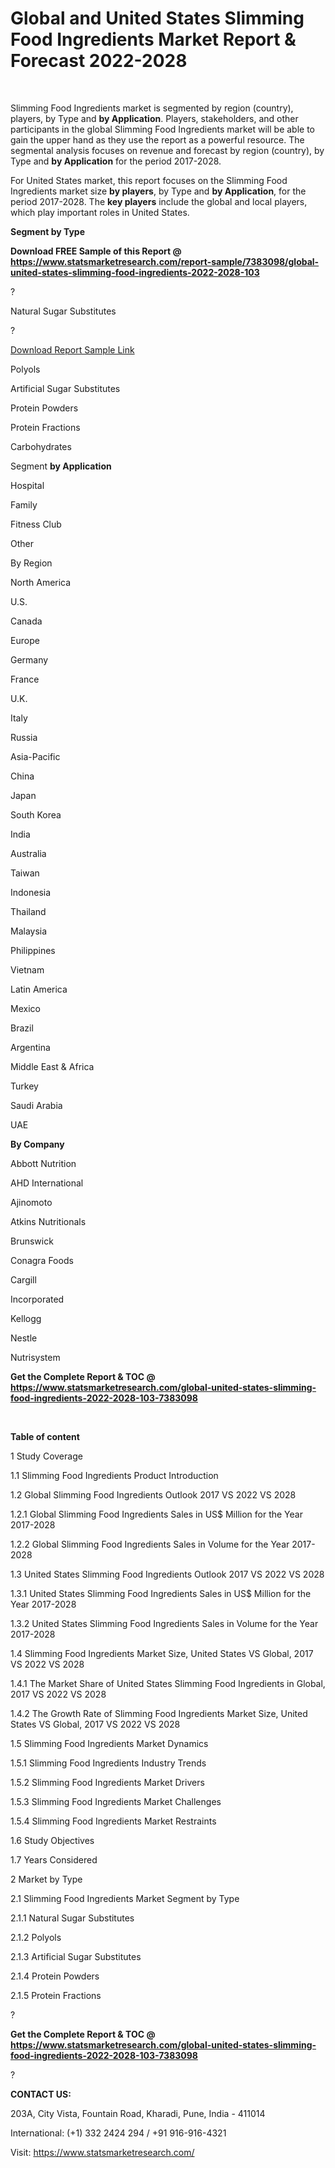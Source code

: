 <h1>Global and United States Slimming Food Ingredients Market Report & Forecast 2022-2028</h1><br/><p>Slimming Food Ingredients market is segmented by region (country), players, by Type and <strong>by Application</strong>. Players, stakeholders, and other participants in the global Slimming Food Ingredients market will be able to gain the upper hand as they use the report as a powerful resource. The segmental analysis focuses on revenue and forecast by region (country), by Type and <strong>by Application</strong> for the period 2017-2028.</p>
 
 
 
 <p>For United States market, this report focuses on the Slimming Food Ingredients market size <strong>by players</strong>, by Type and <strong>by Application</strong>, for the period 2017-2028. The <strong>key players</strong> include the global and local players, which play important roles in United States.</p>
 
 
 
 <p><strong>Segment by Type</strong></p>
 
 
 
 <div><b>Download FREE Sample of this Report @ <a href="https://www.statsmarketresearch.com/download-free-sample/7383098/global-united-states-slimming-food-ingredients-2022-2028-103">https://www.statsmarketresearch.com/report-sample/7383098/global-united-states-slimming-food-ingredients-2022-2028-103</a></b></div>
 
 
 
 <p>? </p>
 
 
 
 <p>Natural Sugar Substitutes</p>
 
 
 
 <p>? </p>
 
 
 
 <p><a href="https://www.statsmarketresearch.com/download-free-sample/7383098/global-united-states-slimming-food-ingredients-2022-2028-103">Download Report Sample Link</a></p>
 
 
 
 <p>Polyols</p>
 
 
 
 <p>Artificial Sugar Substitutes</p>
 
 
 
 <p>Protein Powders</p>
 
 
 
 <p>Protein Fractions</p>
 
 
 
 <p>Carbohydrates</p>
 
 
 
 <p>Segment <strong>by Application</strong></p>
 
 
 
 <p>Hospital</p>
 
 
 
 <p>Family</p>
 
 
 
 <p>Fitness Club</p>
 
 
 
 <p>Other</p>
 
 
 
 <p>By Region</p>
 
 
 
 <p>North America</p>
 
 
 
 <p>U.S.</p>
 
 
 
 <p>Canada</p>
 
 
 
 <p>Europe</p>
 
 
 
 <p>Germany</p>
 
 
 
 <p>France</p>
 
 
 
 <p>U.K.</p>
 
 
 
 <p>Italy</p>
 
 
 
 <p>Russia</p>
 
 
 
 <p>Asia-Pacific</p>
 
 
 
 <p>China</p>
 
 
 
 <p>Japan</p>
 
 
 
 <p>South Korea</p>
 
 
 
 <p>India</p>
 
 
 
 <p>Australia</p>
 
 
 
 <p>Taiwan</p>
 
 
 
 <p>Indonesia</p>
 
 
 
 <p>Thailand</p>
 
 
 
 <p>Malaysia</p>
 
 
 
 <p>Philippines</p>
 
 
 
 <p>Vietnam</p>
 
 
 
 <p>Latin America</p>
 
 
 
 <p>Mexico</p>
 
 
 
 <p>Brazil</p>
 
 
 
 <p>Argentina</p>
 
 
 
 <p>Middle East & Africa</p>
 
 
 
 <p>Turkey</p>
 
 
 
 <p>Saudi Arabia</p>
 
 
 
 <p>UAE</p>
 
 
 
 <p><strong>By Company</strong></p>
 
 
 
 <p>Abbott Nutrition</p>
 
 
 
 <p>AHD International</p>
 
 
 
 <p>Ajinomoto</p>
 
 
 
 <p>Atkins Nutritionals</p>
 
 
 
 <p>Brunswick</p>
 
 
 
 <p>Conagra Foods</p>
 
 
 
 <p>Cargill</p>
 
 
 
 <p>Incorporated</p>
 
 
 
 <p>Kellogg</p>
 
 
 
 <p>Nestle</p>
 
 
 
 <p>Nutrisystem</p>
 
 
 
 <div><b>Get the Complete Report & TOC @ <a href="https://www.statsmarketresearch.com/global-united-states-slimming-food-ingredients-2022-2028-103-7383098">https://www.statsmarketresearch.com/global-united-states-slimming-food-ingredients-2022-2028-103-7383098</a></b></div>
 
 
 
 <p><br />
 
 <b>Table of content</b></p>
 
 
 
 <p>1 Study Coverage<br />
 
 1.1 Slimming Food Ingredients Product Introduction<br />
 
 1.2 Global Slimming Food Ingredients Outlook 2017 VS 2022 VS 2028<br />
 
 1.2.1 Global Slimming Food Ingredients Sales in US$ Million for the Year 2017-2028<br />
 
 1.2.2 Global Slimming Food Ingredients Sales in Volume for the Year 2017-2028<br />
 
 1.3 United States Slimming Food Ingredients Outlook 2017 VS 2022 VS 2028<br />
 
 1.3.1 United States Slimming Food Ingredients Sales in US$ Million for the Year 2017-2028<br />
 
 1.3.2 United States Slimming Food Ingredients Sales in Volume for the Year 2017-2028<br />
 
 1.4 Slimming Food Ingredients Market Size, United States VS Global, 2017 VS 2022 VS 2028<br />
 
 1.4.1 The Market Share of United States Slimming Food Ingredients in Global, 2017 VS 2022 VS 2028<br />
 
 1.4.2 The Growth Rate of Slimming Food Ingredients Market Size, United States VS Global, 2017 VS 2022 VS 2028<br />
 
 1.5 Slimming Food Ingredients Market Dynamics<br />
 
 1.5.1 Slimming Food Ingredients Industry Trends<br />
 
 1.5.2 Slimming Food Ingredients Market Drivers<br />
 
 1.5.3 Slimming Food Ingredients Market Challenges<br />
 
 1.5.4 Slimming Food Ingredients Market Restraints<br />
 
 1.6 Study Objectives<br />
 
 1.7 Years Considered<br />
 
 2 Market by Type<br />
 
 2.1 Slimming Food Ingredients Market Segment by Type<br />
 
 2.1.1 Natural Sugar Substitutes<br />
 
 2.1.2 Polyols<br />
 
 2.1.3 Artificial Sugar Substitutes<br />
 
 2.1.4 Protein Powders<br />
 
 2.1.5 Protein Fractions<br />
 
 ? </p>
 
 
 
 <div><b>Get the Complete Report & TOC @ <a href="https://www.statsmarketresearch.com/global-united-states-slimming-food-ingredients-2022-2028-103-7383098">https://www.statsmarketresearch.com/global-united-states-slimming-food-ingredients-2022-2028-103-7383098</a></b></div>
 
 
 
 <p>? </p>
 
 
 
 <p><b>CONTACT US:</b><br />
 
 203A, City Vista, Fountain Road, Kharadi, Pune, India - 411014<br />
 
 International: (+1) 332 2424 294 / +91 916-916-4321<br />
 
 Visit: <a href="https://www.statsmarketresearch.com/">https://www.statsmarketresearch.com/</a></p>